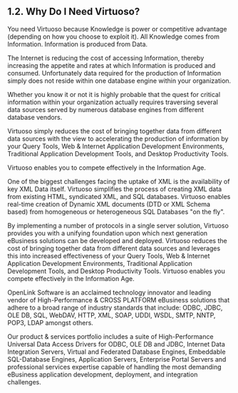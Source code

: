 <div>

<div>

<div>

<div>

## 1.2. Why Do I Need Virtuoso?

</div>

</div>

</div>

You need Virtuoso because Knowledge is power or competitive advantage
(depending on how you choose to exploit it). All Knowledge comes from
Information. Information is produced from Data.

The Internet is reducing the cost of accessing Information, thereby
increasing the appetite and rates at which Information is produced and
consumed. Unfortunately data required for the production of Information
simply does not reside within one database engine within your
organization.

Whether you know it or not it is highly probable that the quest for
critical information within your organization actually requires
traversing several data sources served by numerous database engines from
different database vendors.

Virtuoso simply reduces the cost of bringing together data from
different data sources with the view to accelerating the production of
information by your Query Tools, Web & Internet Application Development
Environments, Traditional Application Development Tools, and Desktop
Productivity Tools.

Virtuoso enables you to compete effectively in the Information Age.

One of the biggest challenges facing the uptake of XML is the
availability of key XML Data itself. Virtuoso simplifies the process of
creating XML data from existing HTML, syndicated XML, and SQL databases.
Virtuoso enables real-time creation of Dynamic XML documents (DTD or XML
Schema based) from homogeneous or heterogeneous SQL Databases "on the
fly".

By implementing a number of protocols in a single server solution,
Virtuoso provides you with a unifying foundation upon which next
generation eBusiness solutions can be developed and deployed. Virtuoso
reduces the cost of bringing together data from different data sources
and leverages this into increased effectiveness of your Query Tools, Web
& Internet Application Development Environments, Traditional Application
Development Tools, and Desktop Productivity Tools. Virtuoso enables you
compete effectively in the Information Age.

OpenLink Software is an acclaimed technology innovator and leading
vendor of High-Performance & CROSS PLATFORM eBusiness solutions that
adhere to a broad range of industry standards that include: ODBC, JDBC,
OLE DB, SQL, WebDAV, HTTP, XML, SOAP, UDDI, WSDL, SMTP, NNTP, POP3, LDAP
amongst others.

Our product & services portfolio includes a suite of High-Performance
Universal Data Access Drivers for ODBC, OLE DB and JDBC, Internet Data
Integration Servers, Virtual and Federated Database Engines, Embeddable
SQL-Database Engines, Application Servers, Enterprise Portal Servers and
professional services expertise capable of handling the most demanding
eBusiness application development, deployment, and integration
challenges.

</div>
